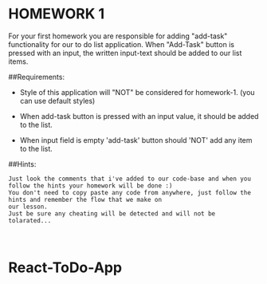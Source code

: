 # HOMEWORK 1
  
  For your first homework you are responsible for adding "add-task" functionality for our
  to do list application. When "Add-Task" button is pressed with an input, the written input-text
  should be added to our list items.
  
  ##Requirements: 
  
  - Style of this application will "NOT" be considered for homework-1. (you can use default styles)
  
  - When add-task button is pressed with an input value, it should be added to the list.
  
  - When input field is empty 'add-task' button should 'NOT' add any item to the list.
  
  
  ##Hints: 
  
    Just look the comments that i've added to our code-base and when you follow the hints your homework will be done :)
    You don't need to copy paste any code from anywhere, just follow the hints and remember the flow that we make on 
    our lesson. 
    Just be sure any cheating will be detected and will not be tolarated...
  

# React-ToDo-App
